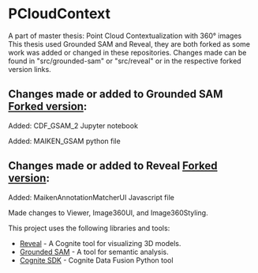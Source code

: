 # PCloudContext
A part of master thesis: Point Cloud Contextualization with 360° images
This thesis used Grounded SAM and Reveal, they are both forked as some work was added or changed in these repositories.
Changes made can be found in "src/grounded-sam" or "src/reveal" or in the respective forked version links. 
## Changes made or added to Grounded SAM [Forked version](https://github.com/Magjerds/Grounded-Segment-Anything):
Added: CDF_GSAM_2 Jupyter notebook

Added: MAIKEN_GSAM python file

## Changes made or added to Reveal [Forked version](https://github.com/Magjerds/reveal):
Added: MaikenAnnotationMatcherUI Javascript file

Made changes to Viewer, Image360UI, and Image360Styling.

This project uses the following libraries and tools:

- [Reveal](https://github.com/cognitedata/reveal) - A Cognite tool for visualizing 3D models.
- [Grounded SAM](https://github.com/IDEA-Research/Grounded-Segment-Anything) - A tool for semantic analysis.
- [Cognite SDK](https://cognite-sdk-python.readthedocs-hosted.com/en/latest/) - Cognite Data Fusion Python tool
